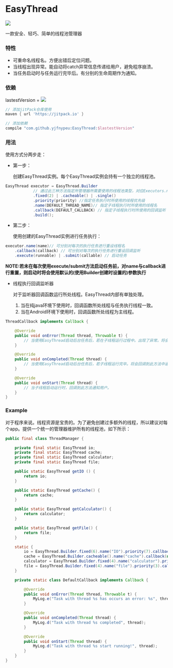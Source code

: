 # EasyThread
<a href="http://www.methodscount.com/?lib=com.github.yjfnypeu%3AEasyThread%3A0.1"><img src="https://img.shields.io/badge/Methods count-61-e91e63.svg"/></a>

一款安全、轻巧、简单的线程池管理器

### 特性

- 可重命名线程名。方便出错后定位问题。
- 当线程出现异常。能自动将catch异常信息传递给用户，避免程序崩溃。
- 当任务启动时与任务运行完毕后。有分别的生命周期作为通知。

### 依赖

lastestVersion = [![](https://jitpack.io/v/yjfnypeu/EasyThread.svg)](https://jitpack.io/#yjfnypeu/EasyThread)

```groovy
// 添加jitPack仓库使用
maven { url 'https://jitpack.io' }

// 添加依赖
compile "com.github.yjfnypeu:EasyThread:$lastestVersion"
```

### 用法

使用方式分两步走：

- 第一步：

    创建EasyThread实例。每个EasyThread实例会持有一个独立的线程池。

```java
EasyThread executor = EasyThread.Builder
            // 通过此三种方法指定所管理器所需要使用的线程池类型，对应Executors.newXXXThreadPool
            .fixed(2) | .cacheable() | .single()
            .priority(priority) //指定任务执行时所使用的线程优先级
            .name(DEFAULT_THREAD_NAME)// 指定子线程执行时所使用的线程名
            .callback(DEFAULT_CALLBACK) // 指定子线程执行时所使用的回调监听
            .build();
```

- 第二步：

	使用创建的EasyThread实例进行任务执行：

```java
executor.name(name)// 可分别对每次的执行任务进行重设线程名
    .callback(callback) // 可分别对每次的执行任务进行重设回调监听
    .execute(runnable) | .submit(callable) // 启动任务

```

**NOTE:若未在每次使用execute/submit方法启动任务前，对name与callback进行重置，则启动时将会使用默认的(使用Builder创建时设置的)参数执行**

- 线程执行回调监听器

	对于监听器回调函数运行所处线程。EasyThread内部有单独处理。
	1. 当在纯java环境下使用时，回调函数所处线程与任务执行线程一致。
	2. 当在Android环境下使用时，回调函数所处线程为主线程。

```java
ThreadCallback implements Callback {

    @Override
    public void onError(Thread thread, Throwable t) {
        // 当使用EasyThread启动后台任务后，若在子线程运行过程中。出现了异常。将会将异常错误 t 回调通知到此方法中通知用户
    }

    @Override
    public void onCompleted(Thread thread) {
        // 当使用EasyThread启动后台任务后，若子线程运行完毕。将会回调到此方法中通知用户
    }

    @Override
    public void onStart(Thread thread) {
        // 当子线程启动运行时，回调到此方法通知用户。
    }
}
```

### Example

对于程序来说。线程资源是宝贵的。为了避免创建过多额外的线程，所以建议对每个app。提供一个统一的管理器维护所有的线程池，如下所示：

```java
public final class ThreadManager {

    private final static EasyThread io;
    private final static EasyThread cache;
    private final static EasyThread calculator;
    private final static EasyThread file;

    public static EasyThread getIO () {
        return io;
    }

    public static EasyThread getCache() {
        return cache;
    }

    public static EasyThread getCalculator() {
        return calculator;
    }

    public static EasyThread getFile() {
        return file;
    }

    static {
        io = EasyThread.Builder.fixed(6).name("IO").priority(7).callback(new DefaultCallback()).build();
        cache = EasyThread.Builder.cacheable().name("cache").callback(new DefaultCallback()).build();
        calculator = EasyThread.Builder.fixed(4).name("calculator").priority(Thread.MAX_PRIORITY).callback(new DefaultCallback()).build();
        file = EasyThread.Builder.fixed(4).name("file").priority(3).callback(new DefaultCallback()).build();
    }

    private static class DefaultCallback implements Callback {

        @Override
        public void onError(Thread thread, Throwable t) {
            MyLog.e("Task with thread %s has occurs an error: %s", thread, t.getMessage());
        }

        @Override
        public void onCompleted(Thread thread) {
            MyLog.d("Task with thread %s completed", thread);
        }

        @Override
        public void onStart(Thread thread) {
            MyLog.d("Task with thread %s start running!", thread);
        }
    }
}
```
